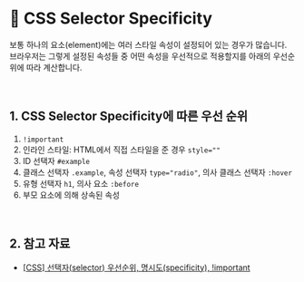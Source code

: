 # 📒 CSS Selector Specificity

보통 하나의 요소(element)에는 여러 스타일 속성이 설정되어 있는 경우가 많습니다. 브라우저는 그렇게 설정된 속성들 중 어떤 속성을 우선적으로 적용할지를 아래의 우선순위에 따라 계산합니다.

<br/>

## 1. CSS Selector Specificity에 따른 우선 순위

1. `!important`
2. 인라인 스타일: HTML에서 직접 스타일을 준 경우 `style=""`
3. ID 선택자 `#example`
4. 클래스 선택자 `.example`, 속성 선택자 `type="radio"`, 의사 클래스 선택자 `:hover`
5. 유형 선택자 `h1`, 의사 요소 `:before`
6. 부모 요소에 의해 상속된 속성

<br/>

## 2. 참고 자료

- [[CSS] 선택자(selector) 우선순위, 명시도(specificity), !important](https://leettle.tistory.com/13)
